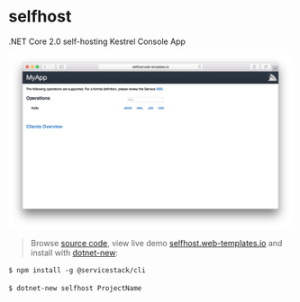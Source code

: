 # selfhost

.NET Core 2.0 self-hosting Kestrel Console App

[![](https://raw.githubusercontent.com/ServiceStack/Assets/master/csharp-templates/selfhost.png)](http://selfhost.web-templates.io/)

> Browse [source code](https://github.com/NetCoreTemplates/selfhost), view live demo [selfhost.web-templates.io](http://selfhost.web-templates.io) and install with [dotnet-new](http://docs.servicestack.net/dotnet-new):

    $ npm install -g @servicestack/cli

    $ dotnet-new selfhost ProjectName

